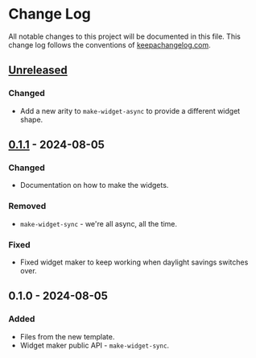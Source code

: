 # Change Log
All notable changes to this project will be documented in this file. This change log follows the conventions of [keepachangelog.com](http://keepachangelog.com/).

## [Unreleased]
### Changed
- Add a new arity to `make-widget-async` to provide a different widget shape.

## [0.1.1] - 2024-08-05
### Changed
- Documentation on how to make the widgets.

### Removed
- `make-widget-sync` - we're all async, all the time.

### Fixed
- Fixed widget maker to keep working when daylight savings switches over.

## 0.1.0 - 2024-08-05
### Added
- Files from the new template.
- Widget maker public API - `make-widget-sync`.

[Unreleased]: https://sourcehost.site/your-name/demo11/compare/0.1.1...HEAD
[0.1.1]: https://sourcehost.site/your-name/demo11/compare/0.1.0...0.1.1
